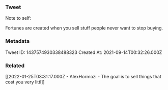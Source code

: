 ### Tweet
Note to self:

Fortunes are created when you sell stuff people never want to stop buying.

### Metadata
Tweet ID: 1437574930338488323
Created At: 2021-09-14T00:32:26.000Z

### Related
[[2022-01-25T03:31:17.000Z - AlexHormozi - The goal is to sell things that cost you very littl]]

